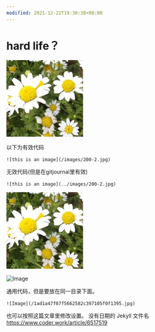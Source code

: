 ```yaml
---
modified: 2021-12-22T19:30:38+08:00
---
```


# hard life？

![this is an image](/images/200-2.jpg)

以下为有效代码
```
![this is an image](/images/200-2.jpg)
```


无效代码(但是在gitjournal里有效)
```
![this is an image](../images/200-2.jpg)
```

![this is an image](../images/200-2.jpg)

![Image](/1ad1a47f07f5662582c397105f0f1395.jpg)

通用代码，但是要放在同一目录下面。

```
![Image](/1ad1a47f07f5662582c397105f0f1395.jpg)
```
也可以按照这篇文章里修改设置。
没有日期的 Jekyll 文件名
https://www.coder.work/article/6517519
